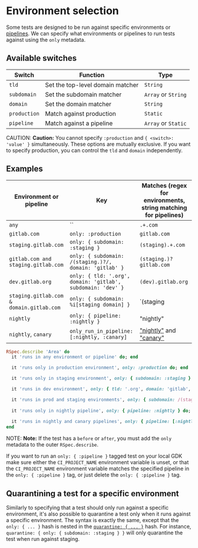 # Environment selection

Some tests are designed to be run against specific environments or [pipelines](https://about.gitlab.com/handbook/engineering/quality/guidelines/debugging-qa-test-failures/#scheduled-qa-test-pipelines).
We can specify what environments or pipelines to run tests against using the `only` metadata.

## Available switches

| Switch | Function | Type |
| -------| ------- | ----- |
| `tld`  | Set the top-level domain matcher | `String` |
| `subdomain` | Set the subdomain matcher | `Array` or `String` |
| `domain` | Set the domain matcher | `String` |
| `production` | Match against production | `Static` |
| `pipeline` | Match against a pipeline | `Array` or `Static`|

CAUTION: **Caution:**
You cannot specify `:production` and `{ <switch>: 'value' }` simultaneously.
These options are mutually exclusive. If you want to specify production, you
can control the `tld` and `domain` independently.

## Examples

| Environment or pipeline                  | Key | Matches (regex for environments, string matching for pipelines)            |
| ----------------                         | --- | ---------------                                                            |
| `any`                                    | ``  | `.+.com`                                                                   |
| `gitlab.com`                             | `only: :production` | `gitlab.com`                                               |
| `staging.gitlab.com`                     | `only: { subdomain: :staging }` | `(staging).+.com`                              |
| `gitlab.com and staging.gitlab.com`      | `only: { subdomain: /(staging.)?/, domain: 'gitlab' }` | `(staging.)?gitlab.com` |
| `dev.gitlab.org`                         | `only: { tld: '.org', domain: 'gitlab', subdomain: 'dev' }` | `(dev).gitlab.org` |
| `staging.gitlab.com & domain.gitlab.com` | `only: { subdomain: %i[staging domain] }` | `(staging|domain).+.com`             |
| `nightly`                                | `only: { pipeline: :nightly }` | "nightly" |
| `nightly`, `canary` | `only_run_in_pipeline: [:nightly, :canary]` | ["nightly"](https://gitlab.com/gitlab-org/quality/nightly) and ["canary"](https://gitlab.com/gitlab-org/quality/canary) |

```ruby
RSpec.describe 'Area' do
  it 'runs in any environment or pipeline' do; end

  it 'runs only in production environment', only: :production do; end

  it 'runs only in staging environment', only: { subdomain: :staging } do; end

  it 'runs in dev environment', only: { tld: '.org', domain: 'gitlab', subdomain: 'dev' } do; end

  it 'runs in prod and staging environments', only: { subdomain: /(staging.)?/, domain: 'gitlab' } {}
  
  it 'runs only in nightly pipeline', only: { pipeline: :nightly } do; end
  
  it 'runs in nightly and canary pipelines', only: { pipeline: [:nightly, :canary] } do; end
end
```

NOTE: **Note:**
If the test has a `before` or `after`, you must add the `only` metadata
to the outer `RSpec.describe`.

If you want to run an `only: { :pipeline }` tagged test on your local GDK make sure either the `CI_PROJECT_NAME` environment variable is unset, or that the `CI_PROJECT_NAME` environment variable matches the specified pipeline in the `only: { :pipeline }` tag, or just delete the `only: { :pipeline }` tag.

## Quarantining a test for a specific environment

Similarly to specifying that a test should only run against a specific environment, it's also possible to quarantine a
test only when it runs against a specific environment. The syntax is exactly the same, except that the `only: { ... }`
hash is nested in the [`quarantine: { ... }`](https://about.gitlab.com/handbook/engineering/quality/guidelines/debugging-qa-test-failures/#quarantining-tests) hash.
For instance, `quarantine: { only: { subdomain: :staging } }` will only quarantine the test when run against staging.
